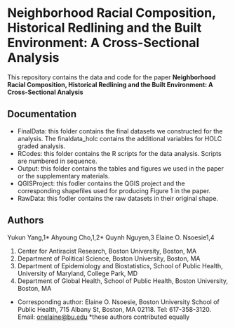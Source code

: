 # Neighborhood Racial Composition, Historical Redlining and the Built Environment: A Cross-Sectional Analysis


This repository contains the data and code for the paper **Neighborhood Racial Composition, Historical Redlining and the Built Environment: A Cross-Sectional Analysis**



## Documentation

- FinalData: this folder contains the final datasets we constructed for the analysis. The finaldata_holc contains the additional variables for HOLC graded analysis.
- RCodes: this folder contains the R scripts for the data analysis. Scripts are numbered in sequence.
- Output: this folder contains the tables and figures we used in the paper or the supplementary materials.
- QGISProject: this fodler contains the QGIS project and the corresponding shapefiles used for producing Figure 1 in the paper.
- RawData: this fodler contains the raw datasets in their original shape.


## Authors


Yukun Yang,1* Ahyoung Cho,1,2* Quynh Nguyen,3 Elaine O. Nsoesie1,4

1. Center for Antiracist Research, Boston University, Boston, MA
2. Department of Political Science, Boston University, Boston, MA
3. Department of Epidemiology and Biostatistics, School of Public Health, University of Maryland, College Park, MD
4. Department of Global Health, School of Public Health, Boston University, Boston, MA

- Corresponding author: Elaine O. Nsoesie, Boston University School of Public Health, 715 Albany St, Boston, MA 02118. Tel: 617-358-3120. Email: onelaine@bu.edu 
*these authors contributed equally



